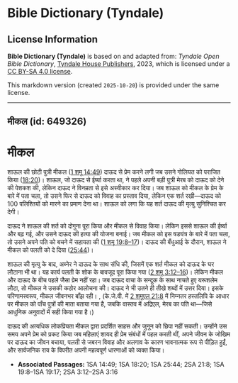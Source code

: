 # Bible Dictionary (Tyndale)

## License Information

**Bible Dictionary (Tyndale)** is based on and adapted from: _Tyndale Open Bible Dictionary_, [Tyndale House Publishers](https://tyndaleopenresources.com/), 2023, which is licensed under a [CC BY-SA 4.0 license](https://creativecommons.org/licenses/by-sa/4.0/legalcode.en).

This markdown version (created `2025-10-20`) is provided under the same license.



--------------------------------

## मीकल (id: 649326)

मीकल
====

शाऊल की छोटी पुत्री मीकल ([1 शमू 14:49](https://ref.ly/1Sam14:49)) दाऊद से प्रेम करने लगी जब उसने गोलियत को पराजित किया ([18:20](https://ref.ly/1Sam18:20))। शाऊल, जो दाऊद से ईर्ष्या करता था, ने पहले अपनी बड़ी पुत्री मेरब को दाऊद को देने की पेशकश की, लेकिन दाऊद ने विनम्रता से इसे अस्वीकार कर दिया। जब शाऊल को मीकल के प्रेम के बारे में पता चला, तो उसने फिर से दाऊद को विवाह का प्रस्ताव दिया, लेकिन एक शर्त रखी—दाऊद को 100 पलिश्तियों को मारने का प्रमाण देना था। शाऊल को लगा कि यह शर्त दाऊद की मृत्यु सुनिश्चित कर देगी।

दाऊद ने शाऊल की शर्त को दोगुना पूरा किया और मीकल से विवाह किया। लेकिन इससे शाऊल की ईर्ष्या और बढ़ गई, और उसने दाऊद की हत्या की योजना बनाई। जब मीकल को इस षड्यंत्र के बारे में पता चला, तो उसने अपने पति को बचने में सहायता की ([1 शमू 19:8–17](https://ref.ly/1Sam19:8-1Sam19:17))। दाऊद की बँधुआई के दौरान, शाऊल ने मीकल को पलती को दे दिया ([25:44](https://ref.ly/1Sam25:44))।

शाऊल की मृत्यु के बाद, अब्नेर ने दाऊद के साथ संधि की, जिसमें एक शर्त मीकल को दाऊद के घर लौटाना भी था। यह कार्य पलती के शोक के बावजूद पूरा किया गया ([2 शमू 3:12–16](https://ref.ly/2Sam3:12-2Sam3:16))। लेकिन मीकल और दाऊद के बीच पहले जैसा प्रेम नहीं रहा। जब दाऊद वाचा के सन्दूक के साथ नाचते हुए यरूशलेम लौटा, तो मीकल ने उसकी कठोर आलोचना की। दाऊद ने भी उतने ही तीखे शब्दों में उत्तर दिया। इसके परिणामस्वरूप, मीकल जीवनभर बाँझ रही। , (के.जे.वी. में [2 शमूएल 21:8](https://ref.ly/2Sam21:8) में निम्नतर हस्तलिपि के आधार पर मीकल को पाँच पुत्रों की माता बताया गया है, जबकि वास्तव में अद्रिएल, मेरब का पति था—जिसे आधुनिक अनुवादों में सही किया गया है।)

दाऊद की अत्यधिक लोकप्रियता मीकल द्वारा प्रदर्शित साहस और जुनून को छिपा नहीं सकती। उन्होंने उस समय अपने प्रेम को प्रकट किया जब महिलाएं शायद ही प्रेम संबंधों में पहल करती थीं, अपने जीवन के जोखिम पर दाऊद का जीवन बचाया, पलती से जबरन विवाह और अलगाव के कारण भावनात्मक रूप से पीड़ित हुईं, और सार्वजनिक राय के विपरीत अपनी महत्वपूर्ण धारणाओं को व्यक्त किया।

* **Associated Passages:** 1SA 14:49; 1SA 18:20; 1SA 25:44; 2SA 21:8; 1SA 19:8–1SA 19:17; 2SA 3:12–2SA 3:16

